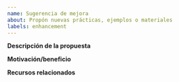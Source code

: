 ```yaml
---
name: Sugerencia de mejora
about: Propón nuevas prácticas, ejemplos o materiales
labels: enhancement
---
```



**Descripción de la propuesta**


**Motivación/beneficio**


**Recursos relacionados**
